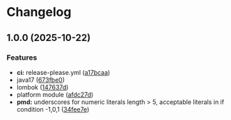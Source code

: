# Changelog

## 1.0.0 (2025-10-22)


### Features

* **ci:** release-please.yml ([a17bcaa](https://github.com/boolivar/java-gradle-template/commit/a17bcaa801c941898d0ca68428305d9f69b39fe2))
* java17 ([673fbe0](https://github.com/boolivar/java-gradle-template/commit/673fbe05c87e34f1346e47f715e2c4768fe40635))
* lombok ([147637d](https://github.com/boolivar/java-gradle-template/commit/147637d42433c5a246ac587131acff6dc8740d50))
* platform module ([afdc27d](https://github.com/boolivar/java-gradle-template/commit/afdc27d510c066dc48491e6a41ecaae7dc738a16))
* **pmd:** underscores for numeric literals length &gt; 5, acceptable literals in if condition -1,0,1 ([34fee7e](https://github.com/boolivar/java-gradle-template/commit/34fee7e9a0e2474b2aed8ab598371c8dcebf0c0c))

